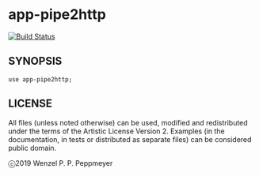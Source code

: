 # app-pipe2http

[![Build Status](https://travis-ci.org/gfldex/perl6-app-pipe2http.svg?branch=master)](https://travis-ci.org/gfldex/perl6-app-pipe2http)

## SYNOPSIS

```
use app-pipe2http;
```

## LICENSE

All files (unless noted otherwise) can be used, modified and redistributed
under the terms of the Artistic License Version 2. Examples (in the
documentation, in tests or distributed as separate files) can be considered
public domain.

ⓒ2019 Wenzel P. P. Peppmeyer
